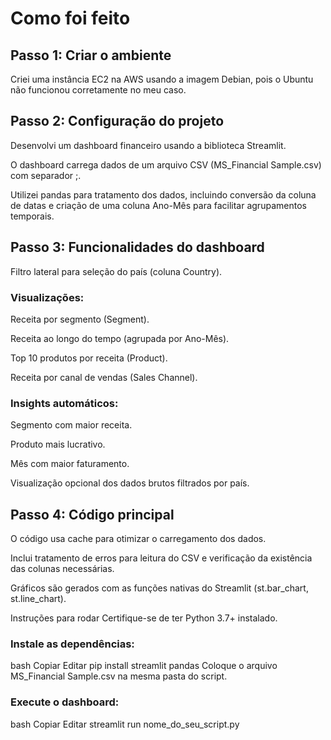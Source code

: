 # Como foi feito

## Passo 1: Criar o ambiente
Criei uma instância EC2 na AWS usando a imagem Debian, pois o Ubuntu não funcionou corretamente no meu caso.

## Passo 2: Configuração do projeto
Desenvolvi um dashboard financeiro usando a biblioteca Streamlit.

O dashboard carrega dados de um arquivo CSV (MS_Financial Sample.csv) com separador ;.

Utilizei pandas para tratamento dos dados, incluindo conversão da coluna de datas e criação de uma coluna Ano-Mês para facilitar agrupamentos temporais.

## Passo 3: Funcionalidades do dashboard
Filtro lateral para seleção do país (coluna Country).

### Visualizações:

Receita por segmento (Segment).

Receita ao longo do tempo (agrupada por Ano-Mês).

Top 10 produtos por receita (Product).

Receita por canal de vendas (Sales Channel).

### Insights automáticos:

Segmento com maior receita.

Produto mais lucrativo.

Mês com maior faturamento.

Visualização opcional dos dados brutos filtrados por país.

## Passo 4: Código principal
O código usa cache para otimizar o carregamento dos dados.

Inclui tratamento de erros para leitura do CSV e verificação da existência das colunas necessárias.

Gráficos são gerados com as funções nativas do Streamlit (st.bar_chart, st.line_chart).

Instruções para rodar
Certifique-se de ter Python 3.7+ instalado.

### Instale as dependências:

bash
Copiar
Editar
pip install streamlit pandas
Coloque o arquivo MS_Financial Sample.csv na mesma pasta do script.

### Execute o dashboard:

bash
Copiar
Editar
streamlit run nome_do_seu_script.py
